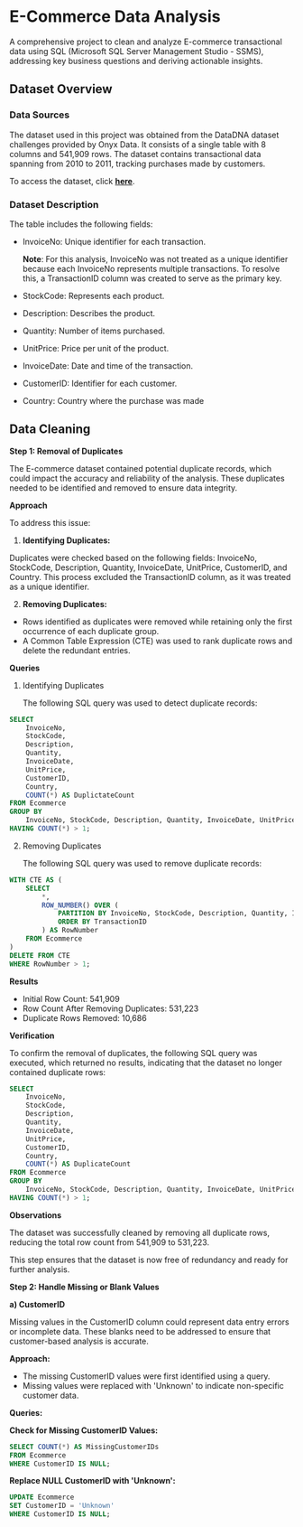 # E-Commerce Data Analysis
A comprehensive project to clean and analyze E-commerce transactional data using SQL (Microsoft SQL Server Management Studio - SSMS), addressing key business questions and deriving actionable insights.

## Dataset Overview

### Data Sources
The dataset used in this project was obtained from the DataDNA dataset challenges provided by Onyx Data. It consists of a single table with 8 columns and 541,909 rows. The dataset contains transactional data spanning from 2010 to 2011, tracking purchases made by customers.

To access the dataset, click [**here**](https://github.com/Rolakamin/E-Commerce-Data-Analysis/blob/main/Ecommerce%20Business.zip).




### Dataset Description
The table includes the following fields:
- InvoiceNo: Unique identifier for each transaction.
  
  **Note**: For this analysis, InvoiceNo was not treated as a unique identifier because each InvoiceNo represents multiple transactions. To resolve this, a TransactionID column was created to serve as the primary key.
- StockCode: Represents each product.
- Description: Describes the product.
- Quantity: Number of items purchased.
- UnitPrice: Price per unit of the product.
- InvoiceDate: Date and time of the transaction.
- CustomerID: Identifier for each customer.
- Country: Country where the purchase was made

## Data Cleaning
**Step 1: Removal of Duplicates**

The E-commerce dataset contained potential duplicate records, which could impact the accuracy and reliability of the analysis. These duplicates needed to be identified and removed to ensure data integrity.

**Approach**

To address this issue:

1. **Identifying Duplicates:**

Duplicates were checked based on the following fields: InvoiceNo, StockCode, Description, Quantity, InvoiceDate, UnitPrice, CustomerID, and Country.
This process excluded the TransactionID column, as it was treated as a unique identifier.

2. **Removing Duplicates:**

- Rows identified as duplicates were removed while retaining only the first occurrence of each duplicate group.
- A Common Table Expression (CTE) was used to rank duplicate rows and delete the redundant entries.
  
**Queries**

1. Identifying Duplicates
   
   The following SQL query was used to detect duplicate records:
   
```sql
SELECT 
    InvoiceNo, 
    StockCode, 
    Description, 
    Quantity, 
    InvoiceDate, 
    UnitPrice, 
    CustomerID, 
    Country, 
    COUNT(*) AS DuplictateCount
FROM Ecommerce
GROUP BY 
    InvoiceNo, StockCode, Description, Quantity, InvoiceDate, UnitPrice, CustomerID, Country
HAVING COUNT(*) > 1;
```

2. Removing Duplicates
   
   The following SQL query was used to remove duplicate records:
   
```sql
WITH CTE AS (
    SELECT 
        *, 
        ROW_NUMBER() OVER (
            PARTITION BY InvoiceNo, StockCode, Description, Quantity, InvoiceDate, UnitPrice, CustomerID, Country 
            ORDER BY TransactionID
        ) AS RowNumber
    FROM Ecommerce
)
DELETE FROM CTE
WHERE RowNumber > 1;
```

**Results**

- Initial Row Count: 541,909
- Row Count After Removing Duplicates: 531,223
- Duplicate Rows Removed: 10,686
  
**Verification**

To confirm the removal of duplicates, the following SQL query was executed, which returned no results, indicating that the dataset no longer contained duplicate rows:

```sql
SELECT 
    InvoiceNo, 
    StockCode, 
    Description, 
    Quantity, 
    InvoiceDate, 
    UnitPrice, 
    CustomerID, 
    Country, 
    COUNT(*) AS DuplicateCount
FROM Ecommerce
GROUP BY 
    InvoiceNo, StockCode, Description, Quantity, InvoiceDate, UnitPrice, CustomerID, Country
HAVING COUNT(*) > 1;
```

**Observations**

The dataset was successfully cleaned by removing all duplicate rows, reducing the total row count from 541,909 to 531,223.

This step ensures that the dataset is now free of redundancy and ready for further analysis.

**Step 2: Handle Missing or Blank Values**

**a) CustomerID**

Missing values in the CustomerID column could represent data entry errors or incomplete data. These blanks need to be addressed to ensure that customer-based analysis is accurate.

**Approach:**

- The missing CustomerID values were first identified using a query.
- Missing values were replaced with 'Unknown' to indicate non-specific customer data.
  
**Queries:**

**Check for Missing CustomerID Values:**

```sql
SELECT COUNT(*) AS MissingCustomerIDs
FROM Ecommerce
WHERE CustomerID IS NULL;
```

**Replace NULL CustomerID with 'Unknown':**

```sql
UPDATE Ecommerce
SET CustomerID = 'Unknown'
WHERE CustomerID IS NULL;
```







